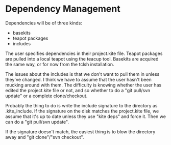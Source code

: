 # Dependency Management

Dependencies will be of three kinds:

* basekits
* teapot packages
* includes

The user specifies dependencies in their project.kite file.  Teapot packages
are pulled into a local teapot using the teacup tool.  Basekits are acquired
the same way, or for now from the tclsh installation.

The issues about the includes is that we don't want to pull them in unless
they've changed.  I think we have to assume that the user hasn't been
mucking around with them.  The difficulty is knowing whether the user
has edited the project.kite file or not, and so whether to do a 
"git pull/svn update" or a complete clone/checkout.

Probably the thing to do is write the include signature to the directory
as .kite_include.  If the signature on the disk matches the project.kite
file, we assume that it's up to date unless they use "kite deps" and
force it.  Then we can do a "git pull/svn update".

If the signature doesn't match, the easiest thing is to blow the directory
away and "git clone"/"svn checkout".